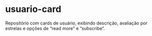 # usuario-card
Repositório com cards de usuário, exibindo descrição, avaliação por estrelas e opções de “read more” e “subscribe”. 
